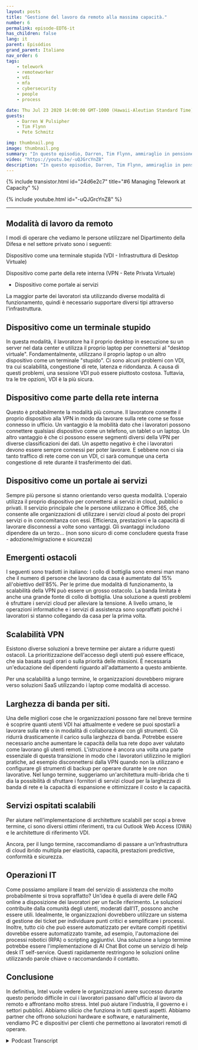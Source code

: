 ```yaml
---
layout: posts
title: "Gestione del lavoro da remoto alla massima capacità."
number: 6
permalink: episode-EDT6-it
has_children: false
lang: it
parent: Episódios
grand_parent: Italiano
nav_order: 6
tags:
    - telework
    - remoteworker
    - vdi
    - mfa
    - cybersecurity
    - people
    - process

date: Thu Jul 23 2020 14:00:00 GMT-1000 (Hawaii-Aleutian Standard Time)
guests:
    - Darren W Pulsipher
    - Tim Flynn
    - Pete Schmitz

img: thumbnail.png
image: thumbnail.png
summary: "In questo episodio, Darren, Tim Flynn, ammiraglio in pensione della Marina, e Pete Schmitz, responsabile delle vendite per la Marina di Intel, parlano di come gestire la crescita esplosiva dei telelavoratori a causa della pandemia di Covid-19. Discutiamo dei diversi modi in cui i lavoratori possono lavorare in remoto e comunque essere produttivi: dispositivo come terminale stupido, dispositivo come parte della rete interna e dispositivo come portale per i servizi. Comprendere questi modi di operare può aiutare a individuare i punti di sofferenza che possono ostacolare l'efficacia del tuo team."
video: "https://youtu.be/-uQJGrcYnZ8"
description: "In questo episodio, Darren, Tim Flynn, ammiraglio in pensione della Marina, e Pete Schmitz, responsabile delle vendite per la Marina di Intel, parlano di come gestire la crescita esplosiva dei telelavoratori a causa della pandemia di Covid-19. Discutiamo dei diversi modi in cui i lavoratori possono lavorare in remoto e comunque essere produttivi: dispositivo come terminale stupido, dispositivo come parte della rete interna e dispositivo come portale per i servizi. Comprendere questi modi di operare può aiutare a individuare i punti di sofferenza che possono ostacolare l'efficacia del tuo team."
---
```


<div>
{% include transistor.html id="24d6e2c7" title="#6 Managing Telework at Capacity" %}

{% include youtube.html id="-uQJGrcYnZ8" %}
</div>

---

## Modalità di lavoro da remoto

I modi di operare che vediamo le persone utilizzare nel Dipartimento della Difesa e nel settore privato sono i seguenti:

Dispositivo come una terminale stupida (VDI - Infrastruttura di Desktop Virtuale)

Dispositivo come parte della rete interna (VPN - Rete Privata Virtuale)

* Dispositivo come portale ai servizi

La maggior parte dei lavoratori sta utilizzando diverse modalità di funzionamento, quindi è necessario supportare diversi tipi attraverso l'infrastruttura.

## Dispositivo come un terminale stupido

In questa modalità, il lavoratore ha il proprio desktop in esecuzione su un server nel data center e utilizza il proprio laptop per connettersi al "desktop virtuale". Fondamentalmente, utilizzano il proprio laptop o un altro dispositivo come un terminale "stupido". Ci sono alcuni problemi con VDI, tra cui scalabilità, congestione di rete, latenza e ridondanza. A causa di questi problemi, una sessione VDI può essere piuttosto costosa. Tuttavia, tra le tre opzioni, VDI è la più sicura.

## Dispositivo come parte della rete interna

Questo è probabilmente la modalità più comune. Il lavoratore connette il proprio dispositivo alla VPN in modo da lavorare sulla rete come se fosse connesso in ufficio. Un vantaggio è la mobilità dato che i lavoratori possono connettere qualsiasi dispositivo come un telefono, un tablet o un laptop. Un altro vantaggio è che ci possono essere segmenti diversi della VPN per diverse classificazioni dei dati. Un aspetto negativo è che i lavoratori devono essere sempre connessi per poter lavorare. E sebbene non ci sia tanto traffico di rete come con un VDI, ci sarà comunque una certa congestione di rete durante il trasferimento dei dati.

## Dispositivo come un portale ai servizi

Sempre più persone si stanno orientando verso questa modalità. L'operaio utilizza il proprio dispositivo per connettersi ai servizi in cloud, pubblici o privati. Il servizio principale che le persone utilizzano è Office 365, che consente alle organizzazioni di utilizzare i servizi cloud al posto dei propri servizi o in concomitanza con essi. Efficienza, prestazioni e la capacità di lavorare disconnessi a volte sono vantaggi. Gli svantaggi includono dipendere da un terzo... (non sono sicuro di come concludere questa frase - adozione/migrazione e sicurezza)

## Emergenti ostacoli

I seguenti sono tradotti in italiano: I collo di bottiglia sono emersi man mano che il numero di persone che lavorano da casa è aumentato dal 15% all'obiettivo dell'85%. Per le prime due modalità di funzionamento, la scalabilità della VPN può essere un grosso ostacolo. La banda limitata è anche una grande fonte di collo di bottiglia. Una soluzione a questi problemi è sfruttare i servizi cloud per alleviare la tensione. A livello umano, le operazioni informatiche e i servizi di assistenza sono sopraffatti poiché i lavoratori si stanno collegando da casa per la prima volta.

## Scalabilità VPN

Esistono diverse soluzioni a breve termine per aiutare a ridurre questi ostacoli. La prioritizzazione dell'accesso degli utenti può essere efficace, che sia basata sugli orari o sulla priorità delle missioni. È necessaria un'educazione dei dipendenti riguardo all'adattamento a questo ambiente.

Per una scalabilità a lungo termine, le organizzazioni dovrebbero migrare verso soluzioni SaaS utilizzando i laptop come modalità di accesso.

## Larghezza di banda per siti.

Una delle migliori cose che le organizzazioni possono fare nel breve termine è scoprire quanti utenti VDI hai attualmente e vedere se puoi spostarli a lavorare sulla rete o in modalità di collaborazione con gli strumenti. Ciò ridurrà drasticamente il carico sulla larghezza di banda. Potrebbe essere necessario anche aumentare le capacità della tua rete dopo aver valutato come lavorano gli utenti remoti. L'istruzione è ancora una volta una parte essenziale di questa transizione in modo che i lavoratori utilizzino le migliori pratiche, ad esempio disconnettersi dalla VPN quando non la utilizzano e configurare gli strumenti di backup per operare durante le ore non lavorative. Nel lungo termine, suggeriamo un'architettura multi-ibrida che ti dia la possibilità di sfruttare i fornitori di servizi cloud per la larghezza di banda di rete e la capacità di espansione e ottimizzare il costo e la capacità.

## Servizi ospitati scalabili

Per aiutare nell'implementazione di architetture scalabili per scopi a breve termine, ci sono diversi ottimi riferimenti, tra cui Outlook Web Access (OWA) e le architetture di riferimento VDI.

Ancora, per il lungo termine, raccomandiamo di passare a un'infrastruttura di cloud ibrido multipla per elasticità, capacità, prestazioni predictive, conformità e sicurezza.

## Operazioni IT

Come possiamo ampliare il team del servizio di assistenza che molto probabilmente si trova sopraffatto? Un'idea è quella di avere delle FAQ online a disposizione dei lavoratori per un facile riferimento. Le soluzioni contribuite dalla comunità degli utenti, moderati dall'IT, possono anche essere utili. Idealmente, le organizzazioni dovrebbero utilizzare un sistema di gestione dei ticket per individuare punti critici e semplificare i processi. Inoltre, tutto ciò che può essere automatizzato per evitare compiti ripetitivi dovrebbe essere automatizzato tramite, ad esempio, l'automazione dei processi robotici (RPA) o scripting aggiuntivi. Una soluzione a lungo termine potrebbe essere l'implementazione di AI Chat Bot come un servizio di help desk IT self-service. Questi rapidamente restringono le soluzioni online utilizzando parole chiave o raccomandando il contatto.

## Conclusione

In definitiva, Intel vuole vedere le organizzazioni avere successo durante questo periodo difficile in cui i lavoratori passano dall'ufficio al lavoro da remoto e affrontano molto stress. Intel può aiutare l'industria, il governo e i settori pubblici. Abbiamo silicio che funziona in tutti questi aspetti. Abbiamo partner che offrono soluzioni hardware e software, e naturalmente, vendiamo PC e dispositivi per clienti che permettono ai lavoratori remoti di operare.



<details>
<summary> Podcast Transcript </summary>

<p></p>

</details>
